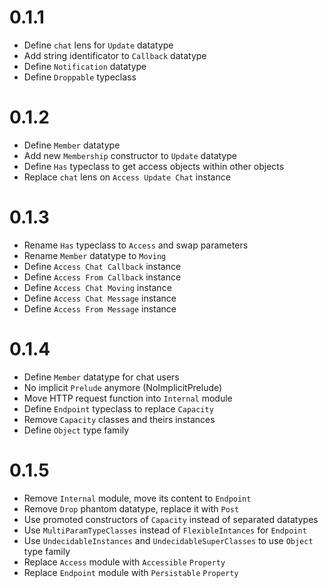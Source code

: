 # 0.1.1
* Define `chat` lens for `Update` datatype
* Add string identificator to `Callback` datatype
* Define `Notification` datatype
* Define `Droppable` typeclass

# 0.1.2
* Define `Member` datatype
* Add new `Membership` constructor to `Update` datatype
* Define `Has` typeclass to get access objects within other objects
* Replace `chat` lens on `Access Update Chat` instance

# 0.1.3
* Rename `Has` typeclass to `Access` and swap parameters
* Rename `Member` datatype to `Moving`
* Define `Access Chat Callback` instance
* Define `Access From Callback` instance
* Define `Access Chat Moving` instance
* Define `Access Chat Message` instance
* Define `Access From Message` instance

# 0.1.4
* Define `Member` datatype for chat users
* No implicit `Prelude` anymore (NoImplicitPrelude)
* Move HTTP request function into `Internal` module
* Define `Endpoint` typeclass to replace `Capacity`
* Remove `Capacity` classes and theirs instances
* Define `Object` type family

# 0.1.5
* Remove `Internal` module, move its content to `Endpoint`
* Remove `Drop` phantom datatype, replace it with `Post`
* Use promoted constructors of `Capacity` instead of separated datatypes
* Use `MultiParamTypeClasses` instead of `FlexibleIntances` for `Endpoint`
* Use `UndecidableInstances` and `UndecidableSuperClasses` to use `Object` type family
* Replace `Access` module with `Accessible` `Property`
* Replace `Endpoint` module with `Persistable` `Property`
